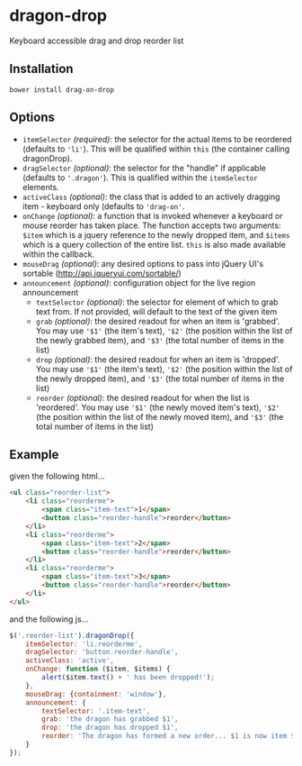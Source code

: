 # dragon-drop
Keyboard accessible drag and drop reorder list

## Installation
`bower install drag-on-drop`

## Options
- `itemSelector` _(required)_: the selector for the actual items to be reordered (defaults to `'li'`).  This will be qualified within `this` (the container calling dragonDrop).
- `dragSelector` _(optional)_: the selector for the "handle" if applicable (defaults to `'.dragon'`). This is qualified within the `itemSelector` elements.
- `activeClass` _(optional)_: the class that is added to an actively dragging item - keyboard only (defaults to `'drag-on'`.
- `onChange` _(optional)_: a function that is invoked whenever a keyboard or mouse reorder has taken place.  The function accepts two arguments: `$item` which is a jquery reference to the newly dropped item, and `$items` which is a query collection of the entire list. `this` is also made available within the callback.
- `mouseDrag` _(optional)_: any desired options to pass into jQuery UI's sortable (http://api.jqueryui.com/sortable/)
- `announcement` _(optional)_: configuration object for the live region announcement
	- `textSelector` _(optional)_: the selector for element of which to grab text from. If not provided, will default to the text of the given item
 	- `grab` _(optional)_: the desired readout for when an item is 'grabbed'. You may use `'$1'` (the item's text), `'$2'` (the position within the list of the newly grabbed item), and `'$3'` (the total number of items in the list)
 	- `drop` _(optional)_: the desired readout for when an item is 'dropped'. You may use `'$1'` (the item's text), `'$2'` (the position within the list of the newly dropped item), and `'$3'` (the total number of items in the list)
 	- `reorder` _(optional)_: the desired readout for when the list is 'reordered'. You may use `'$1'` (the newly moved item's text), `'$2'` (the position within the list of the newly moved item), and `'$3'` (the total number of items in the list)

## Example
given the following html...
```html
<ul class="reorder-list">
	<li class="reorderme">
		<span class="item-text">1</span>
		<button class="reorder-handle">reorder</button>
	</li>
	<li class="reorderme">
		<span class="item-text">2</span>
		<button class="reorder-handle">reorder</button>
	</li>
	<li class="reorderme">
		<span class="item-text">3</span>
		<button class="reorder-handle">reorder</button>
	</li>
</ul>
```

and the following js...
```js
$('.reorder-list').dragonDrop({
	itemSelector: 'li.reorderme',
	dragSelector: 'button.reorder-handle',
	activeClass: 'active',
	onChange: function ($item, $items) {
		alert($item.text() + ' has been dropped!');
	},
	mouseDrag: {containment: 'window'},
	announcement: {
		textSelector: '.item-text',
		grab: 'the dragon has grabbed $1',
		drop: 'the dragon has dropped $1',
		reorder: 'The dragon has formed a new order... $1 is now item $2 of $3'
	}
});
```